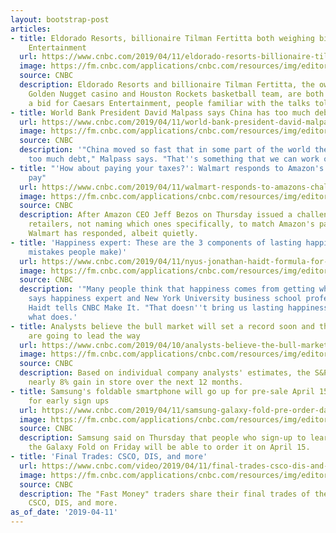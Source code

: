 ```yaml
---
layout: bootstrap-post
articles:
- title: Eldorado Resorts, billionaire Tilman Fertitta both weighing bid for Caesars
    Entertainment
  url: https://www.cnbc.com/2019/04/11/eldorado-resorts-billionaire-tilman-fertitta-weigh-bid-for-caesars.html
  image: https://fm.cnbc.com/applications/cnbc.com/resources/img/editorial/2015/01/28/102376640-GettyImages-477648643.1910x1000.jpg
  source: CNBC
  description: Eldorado Resorts and billionaire Tilman Fertitta, the owner of the
    Golden Nugget casino and Houston Rockets basketball team, are both actively considering
    a bid for Caesars Entertainment, people familiar with the talks told CNBC.
- title: World Bank President David Malpass says China has too much debt
  url: https://www.cnbc.com/2019/04/11/world-bank-president-david-malpass-says-china-has-too-much-debt.html
  image: https://fm.cnbc.com/applications/cnbc.com/resources/img/editorial/2019/04/05/105836129-1554484045844malpass.1910x1000.jpg
  source: CNBC
  description: '"China moved so fast that in some part of the world there is just
    too much debt," Malpass says. "That''s something that we can work on with China."'
- title: "'How about paying your taxes?': Walmart responds to Amazon's challenge over
    pay"
  url: https://www.cnbc.com/2019/04/11/walmart-responds-to-amazons-challenge-over-pay.html
  image: https://fm.cnbc.com/applications/cnbc.com/resources/img/editorial/2019/02/19/105747593-1550588629672preview-2.1910x1000.jpg
  source: CNBC
  description: After Amazon CEO Jeff Bezos on Thursday issued a challenge to other
    retailers, not naming which ones specifically, to match Amazon's pay and benefits,
    Walmart has responded, albeit quietly.
- title: 'Happiness expert: These are the 3 components of lasting happiness (and the
    mistakes people make)'
  url: https://www.cnbc.com/2019/04/11/nyus-jonathan-haidt-formula-for-lasting-happiness-and-purpose.html
  image: https://fm.cnbc.com/applications/cnbc.com/resources/img/editorial/2019/04/08/105839607-1554754437414jonhaidt.1910x1000.jpg
  source: CNBC
  description: '"Many people think that happiness comes from getting what you want,"
    says happiness expert and New York University business school professor Jonathan
    Haidt tells CNBC Make It. "That doesn''t bring us lasting happiness." Here''s
    what does.'
- title: Analysts believe the bull market will set a record soon and these stocks
    are going to lead the way
  url: https://www.cnbc.com/2019/04/10/analysts-believe-the-bull-market-will-set-a-record-soon-and-these-stocks-are-going-to-lead-the-way.html
  image: https://fm.cnbc.com/applications/cnbc.com/resources/img/editorial/2019/01/11/105673969-1547241588232rtx6k1hm.1910x1000.jpg
  source: CNBC
  description: Based on individual company analysts' estimates, the S&P 500 has a
    nearly 8% gain in store over the next 12 months.
- title: Samsung's foldable smartphone will go up for pre-sale April 15, but only
    for early sign ups
  url: https://www.cnbc.com/2019/04/11/samsung-galaxy-fold-pre-order-date.html
  image: https://fm.cnbc.com/applications/cnbc.com/resources/img/editorial/2019/02/20/105750732-1550690061449unfolded.1910x1000.jpg
  source: CNBC
  description: Samsung said on Thursday that people who sign-up to learn more about
    the Galaxy Fold on Friday will be able to order it on April 15.
- title: 'Final Trades: CSCO, DIS, and more'
  url: https://www.cnbc.com/video/2019/04/11/final-trades-csco-dis-and-more.html
  image: https://fm.cnbc.com/applications/cnbc.com/resources/img/editorial/2019/04/11/105846135-15549883132ED3-FM-FINALTRADE-041019.600x400.jpg
  source: CNBC
  description: The "Fast Money" traders share their final trades of the day including
    CSCO, DIS, and more.
as_of_date: '2019-04-11'
---
```


